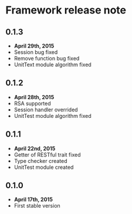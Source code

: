 # Framework release note

## 0.1.3
- **April 29th, 2015**
- Session bug fixed
- Remove function bug fixed
- UnitText module algorithm fixed

## 0.1.2
- **April 28th, 2015**
- RSA supported
- Session handler overrided
- UnitTest module algorithm fixed

## 0.1.1
- **April 22nd, 2015**
- Getter of RESTful trait fixed
- Type checker created
- UnitTest module created

## 0.1.0
- **April 17th, 2015**
- First stable version